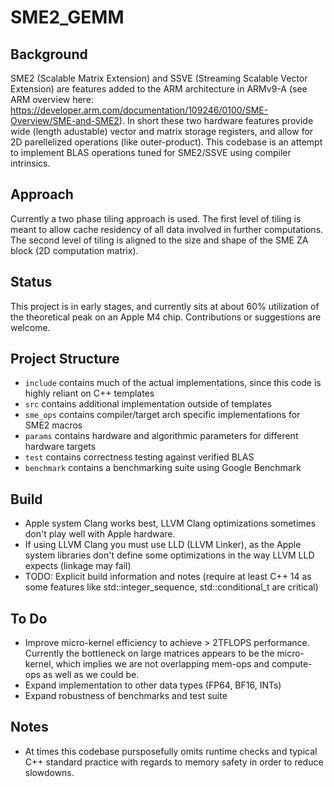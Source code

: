 # SME2_GEMM

## Background
SME2 (Scalable Matrix Extension) and SSVE (Streaming Scalable Vector Extension) are features added to the ARM architecture in ARMv9-A (see ARM overview here: https://developer.arm.com/documentation/109246/0100/SME-Overview/SME-and-SME2). In short these two hardware features provide wide (length adustable) vector and matrix storage registers, and allow for 2D parellelized operations (like outer-product). This codebase is an attempt to implement BLAS operations tuned for SME2/SSVE using compiler intrinsics.

## Approach
Currently a two phase tiling approach is used. The first level of tiling is meant to allow cache residency of all data involved in further computations. The second level of tiling is aligned to the size and shape of the SME ZA block (2D computation matrix). 

## Status

This project is in early stages, and currently sits at about 60% utilization of the theoretical peak on an Apple M4 chip. Contributions or suggestions are welcome.

## Project Structure
- `include` contains much of the actual implementations, since this code is highly reliant on C++ templates
- `src` contains additional implementation outside of templates
- `sme_ops` contains compiler/target arch specific implementations for SME2 macros
- `params` contains hardware and algorithmic parameters for different hardware targets
- `test` contains correctness testing against verified BLAS
- `benchmark` contains a benchmarking suite using Google Benchmark

## Build
- Apple system Clang works best, LLVM Clang optimizations sometimes don't play well with Apple hardware.
- If using LLVM Clang you must use LLD (LLVM Linker), as the Apple system libraries don't define some optimizations in the way LLVM LLD expects (linkage may fail)
- TODO: Explicit build information and notes (require at least C++ 14 as some features like std::integer_sequence, std::conditional_t are critical)

## To Do
- Improve micro-kernel efficiency to achieve > 2TFLOPS performance. Currently the bottleneck on large matrices appears to be the micro-kernel, which implies we are not
  overlapping mem-ops and compute-ops as well as we could be.
- Expand implementation to other data types (FP64, BF16, INTs)
- Expand robustness of benchmarks and test suite

## Notes
- At times this codebase pursposefully omits runtime checks and typical C++ standard practice with regards to memory safety in order to reduce slowdowns.

